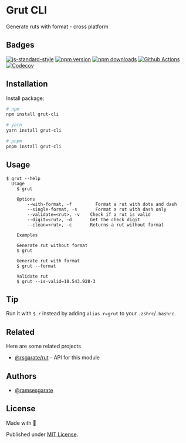 # Grut CLI

Generate ruts with format - cross platform

## Badges
[![js-standard-style][lint-standard-src]][lint-standard-href]
[![npm version][npm-version-src]][npm-version-href]
[![npm downloads][npm-downloads-src]][npm-downloads-href]
[![Github Actions][github-actions-src]][github-actions-href]
[![Codecov][codecov-src]][codecov-href]


[lint-standard-src]: https://img.shields.io/badge/code%20style-standard-brightgreen.svg
[lint-standard-href]: http://standardjs.com

[npm-version-src]: https://img.shields.io/npm/v/@rsgarate/grut-cli?style=flat-square
[npm-version-href]: https://npmjs.com/package/@rsgarate/grut-cli

[npm-downloads-src]: https://img.shields.io/npm/dm/@rsgarate/grut-cli?style=flat-square
[npm-downloads-href]: https://npmjs.com/package/@rsgarate/grut-cli

[github-actions-src]: https://img.shields.io/github/workflow/status/ramsesgarate/grut-cli/ci/main?style=flat-square
[github-actions-href]: https://github.com/ramsesgarate/grut-cli/actions?query=workflow%3Aci

[codecov-src]: https://img.shields.io/codecov/c/gh/ramsesgarate/grut-cli/main?style=flat-square
[codecov-href]: https://codecov.io/gh/ramsesgarate/grut-cli

## Installation

Install package:

```bash
# npm
npm install grut-cli

# yarn
yarn install grut-cli

# pnpm
pnpm install grut-cli
```
    
## Usage

```
$ grut --help
  Usage
    $ grut
      
    Options
        --with-format, -f         Format a rut with dots and dash
        --single-format, -s       Format a rut with dash only
        --validate=<rut>, -v    Check if a rut is valid
        --digit=<rut>, -d       Get the check digit
        --clean=<rut>, -c       Returns a rut without format

    Examples
        
    Generate rut without format
    $ grut

    Generate rut with format
    $ grut --format

    Validate rut
    $ grut --is-valid=18.543.928-3

```


## Tip

Run it with `$ r` instead by adding `alias r=grut` to your `.zshrc`/`.bashrc`.





## Related

Here are some related projects

- [@rsgarate/rut](https://github.com/ramsesgarate/rutjs) - API for this module


## Authors

- [@ramsesgarate](https://www.github.com/ramsesgarate)


## License

Made with 💛

Published under [MIT License](./LICENSE).